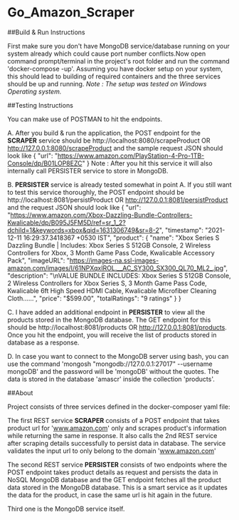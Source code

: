 # Go_Amazon_Scraper

##Build & Run Instructions

First make sure you don't have MongoDB service/database running on your system already which could cause port number conflicts.Now open command prompt/terminal
in the project's root folder and run the command 'docker-compose -up'. Assuming you have docker setup on your system, this should lead to building of required
containers and the three services should be up and running. 
*Note : The setup was tested on Windows Operating system.*

##Testing Instructions

You can make use of POSTMAN to hit the endpoints.

A. After you build & run the application, the POST endpoint for the **SCRAPER** service should be http://localhost:8080/scrapeProduct OR http://127.0.0.1:8080/scrapeProduct
and the sample request JSON should look like
{
    "url": "https://www.amazon.com/PlayStation-4-Pro-1TB-Console/dp/B01LOP8EZC"
}
Note : After you hit this service it will also internally call PERSISTER service to store in MongoDB.

B. **PERSISTER** service is already tested somewhat in point A. If you still want to test this service thoroughly, the POST endpoint should be http://localhost:8081/persistProduct 
OR http://127.0.0.1:8081/persistProduct and the request JSON should look like
{
    "url": "https://www.amazon.com/Xbox-Dazzling-Bundle-Controllers-Kwalicable/dp/B095J5FM5D/ref=sr_1_2?dchild=1&keywords=xbox&qid=1631306749&sr=8-2",
    "timestamp": "2021-12-11 16:29:37.3418367 +0530 IST",
    "product": {
        "name": "Xbox Series S Dazzling Bundle | Includes: Xbox Series S 512GB Console, 2 Wireless Controllers for Xbox, 3 Month Game Pass Code, Kwalicable Accessory Pack",
        "imageURL": "https://images-na.ssl-images-amazon.com/images/I/61NPXqxIROL.__AC_SY300_SX300_QL70_ML2_.jpg",
        "description": "\nVALUE BUNDLE INCLUDES: Xbox Series S 512GB Console, 2 Wireless Controllers for Xbox Series S, 3 Month Game Pass Code, Kwalicable 6ft High Speed HDMI Cable,
        Kwalicable Microfiber Cleaning Cloth......",
        "price": "$599.00",
        "totalRatings": "9 ratings"
    }
}

C. I have added an additional endpoint in **PERSISTER** to view all the products stored in the MongoDB database. The GET endpoint for this should be http://localhost:8081/products
OR http://127.0.0.1:8081/products. Once you hit the endpoint, you will receive the list of products stored in database as a response.

D. In case you want to connect to the MongoDB server using bash, you can use the command 'mongosh "mongodb://127.0.0.1:27017" --username mongoDB' and the password will be 'mongoDB'
without the quotes. The data is stored in the database 'amascr' inside the collection 'products'.


##About

Project consists of three services defined in the docker-composer yaml file:

The first REST service **SCRAPER** consists of a POST endpoint that takes product url for 'www.amazon.com' only and scrapes product's information while returning the same in response.
It also calls the 2nd REST service after scraping details successfully to persist data in database. The service validates the input url to only belong to the domain 'www.amazon.com'

The second REST service **PERSISTER** consists of two endpoints where the POST endpoint takes product details as request and persists the data in NoSQL MongoDB database and
the GET endpoint fetches all the product data stored in the MongoDB database. This is a smart service as it updates the data for the product, in case the same url is hit again
in the future.

Third one is the MongoDB service itself.
